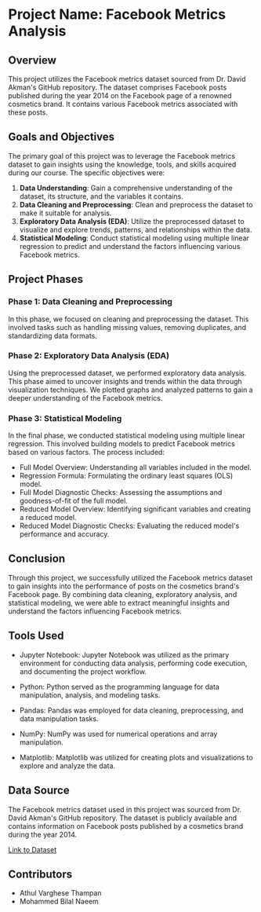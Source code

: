 # Project Name: Facebook Metrics Analysis

## Overview

This project utilizes the Facebook metrics dataset sourced from Dr. David Akman's GitHub repository. The dataset comprises Facebook posts published during the year 2014 on the Facebook page of a renowned cosmetics brand. It contains various Facebook metrics associated with these posts.

## Goals and Objectives

The primary goal of this project was to leverage the Facebook metrics dataset to gain insights using the knowledge, tools, and skills acquired during our course. The specific objectives were:

1. **Data Understanding**: Gain a comprehensive understanding of the dataset, its structure, and the variables it contains.
2. **Data Cleaning and Preprocessing**: Clean and preprocess the dataset to make it suitable for analysis.
3. **Exploratory Data Analysis (EDA)**: Utilize the preprocessed dataset to visualize and explore trends, patterns, and relationships within the data.
4. **Statistical Modeling**: Conduct statistical modeling using multiple linear regression to predict and understand the factors influencing various Facebook metrics.

## Project Phases

### Phase 1: Data Cleaning and Preprocessing

In this phase, we focused on cleaning and preprocessing the dataset. This involved tasks such as handling missing values, removing duplicates, and standardizing data formats.

### Phase 2: Exploratory Data Analysis (EDA)

Using the preprocessed dataset, we performed exploratory data analysis. This phase aimed to uncover insights and trends within the data through visualization techniques. We plotted graphs and analyzed patterns to gain a deeper understanding of the Facebook metrics.

### Phase 3: Statistical Modeling

In the final phase, we conducted statistical modeling using multiple linear regression. This involved building models to predict Facebook metrics based on various factors. The process included:

- Full Model Overview: Understanding all variables included in the model.
- Regression Formula: Formulating the ordinary least squares (OLS) model.
- Full Model Diagnostic Checks: Assessing the assumptions and goodness-of-fit of the full model.
- Reduced Model Overview: Identifying significant variables and creating a reduced model.
- Reduced Model Diagnostic Checks: Evaluating the reduced model's performance and accuracy.

## Conclusion

Through this project, we successfully utilized the Facebook metrics dataset to gain insights into the performance of posts on the cosmetics brand's Facebook page. By combining data cleaning, exploratory analysis, and statistical modeling, we were able to extract meaningful insights and understand the factors influencing Facebook metrics.

## Tools Used

- Jupyter Notebook: Jupyter Notebook was utilized as the primary environment for conducting data analysis, performing code execution, and documenting the project workflow.

- Python: Python served as the programming language for data manipulation, analysis, and modeling tasks.

- Pandas: Pandas was employed for data cleaning, preprocessing, and data manipulation tasks.

- NumPy: NumPy was used for numerical operations and array manipulation.

- Matplotlib: Matplotlib was utilized for creating plots and visualizations to explore and analyze the data.

## Data Source

The Facebook metrics dataset used in this project was sourced from Dr. David Akman's GitHub repository. The dataset is publicly available and contains information on Facebook posts published by a cosmetics brand during the year 2014.

[Link to Dataset](https://github.com/akmand/stats_tutorials/blob/main/regression_case_study_predicting_age_in_census_data.ipynb)

## Contributors

- Athul Varghese Thampan
- Mohammed Bilal Naeem
